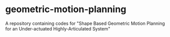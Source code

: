 # geometric-motion-planning
A repository containing codes for "Shape Based Geometric Motion Planning for an Under-actuated Highly-Articulated System"
